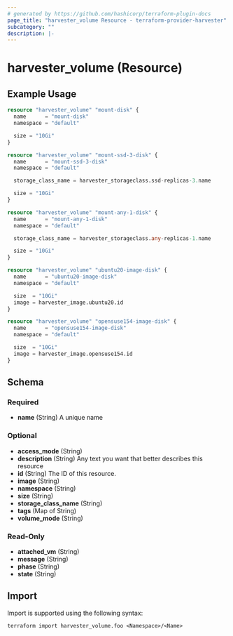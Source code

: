 ```yaml
---
# generated by https://github.com/hashicorp/terraform-plugin-docs
page_title: "harvester_volume Resource - terraform-provider-harvester"
subcategory: ""
description: |-
---
```


# harvester_volume (Resource)

## Example Usage

```terraform
resource "harvester_volume" "mount-disk" {
  name      = "mount-disk"
  namespace = "default"

  size = "10Gi"
}

resource "harvester_volume" "mount-ssd-3-disk" {
  name      = "mount-ssd-3-disk"
  namespace = "default"

  storage_class_name = harvester_storageclass.ssd-replicas-3.name

  size = "10Gi"
}

resource "harvester_volume" "mount-any-1-disk" {
  name      = "mount-any-1-disk"
  namespace = "default"

  storage_class_name = harvester_storageclass.any-replicas-1.name

  size = "10Gi"
}

resource "harvester_volume" "ubuntu20-image-disk" {
  name      = "ubuntu20-image-disk"
  namespace = "default"

  size  = "10Gi"
  image = harvester_image.ubuntu20.id
}

resource "harvester_volume" "opensuse154-image-disk" {
  name      = "opensuse154-image-disk"
  namespace = "default"

  size  = "10Gi"
  image = harvester_image.opensuse154.id
}
```

<!-- schema generated by tfplugindocs -->

## Schema

### Required

- **name** (String) A unique name

### Optional

- **access_mode** (String)
- **description** (String) Any text you want that better describes this resource
- **id** (String) The ID of this resource.
- **image** (String)
- **namespace** (String)
- **size** (String)
- **storage_class_name** (String)
- **tags** (Map of String)
- **volume_mode** (String)

### Read-Only

- **attached_vm** (String)
- **message** (String)
- **phase** (String)
- **state** (String)

## Import

Import is supported using the following syntax:

```shell
terraform import harvester_volume.foo <Namespace>/<Name>
```
